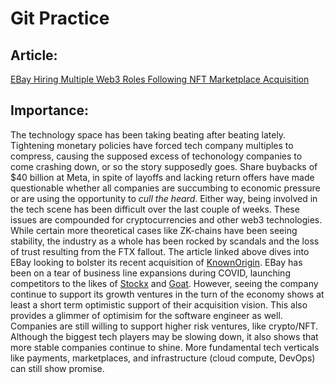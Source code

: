 # Git Practice

## Article:
[EBay Hiring Multiple Web3 Roles Following NFT Marketplace Acquisition](https://www.coindesk.com/web3/2023/02/02/ebay-hiring-multiple-web3-roles-following-nft-marketplace-acquisition/)

## Importance:
The technology space has been taking beating after beating lately. Tightening monetary policies have forced tech company multiples to compress, causing the supposed excess of techonology companies to come crashing down, or so the story supposedly goes. Share buybacks of $40 billion at Meta, in spite of layoffs and lacking return offers have made questionable whether all companies are succumbing to economic pressure or are using the opportunity to *cull the heard*. Either way, being involved in the tech scene has been difficult over the last couple of weeks. These issues are compounded for cryptocurrencies and other web3 technologies. While certain more theoretical cases like ZK-chains have been seeing stability, the industry as a whole has been rocked by scandals and the loss of trust resulting from the FTX fallout. The article linked above dives into EBay looking to bolster its recent acquisition of [KnownOrigin](https://knownorigin.io/). EBay has been on a tear of business line expansions during COVID, launching competitors to the likes of [Stockx](https://stockx.com/) and [Goat](https://www.goat.com/). However, seeing the company continue to support its growth ventures in the turn of the economy shows at least a short term optimistic support of their acquisition vision. This also provides a glimmer of optimisim for the software engineer as well. Companies are still willing to support higher risk ventures, like crypto/NFT. Although the biggest tech players may be slowing down, it also shows that more stable companies continue to shine. More fundamental tech verticals like payments, marketplaces, and infrastructure (cloud compute, DevOps) can still show promise.

